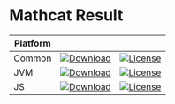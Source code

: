 # Mathcat Result

|Platform|||
|---|---|---|
|Common|[![Download](https://api.bintray.com/packages/evoleq/maven/mathcat-result/images/download.svg?version=1.0.0) ](https://bintray.com/evoleq/maven/mathcat-result/1.0.0/link)| [![License](https://img.shields.io/badge/License-Apache%202.0-blue.svg)](https://opensource.org/licenses/Apache-2.0)|
|JVM|[ ![Download](https://api.bintray.com/packages/evoleq/maven/mathcat-result-jvm/images/download.svg?version=1.0.0) ](https://bintray.com/evoleq/maven/mathcat-result-jvm/1.0.0/link)|  [![License](https://img.shields.io/badge/License-Apache%202.0-blue.svg)](https://opensource.org/licenses/Apache-2.0) |
|JS|[ ![Download](https://api.bintray.com/packages/evoleq/maven/mathcat-result-js/images/download.svg?version=1.0.0) ](https://bintray.com/evoleq/maven/mathcat-result-js/1.0.0/link)|  [![License](https://img.shields.io/badge/License-Apache%202.0-blue.svg)](https://opensource.org/licenses/Apache-2.0) |

